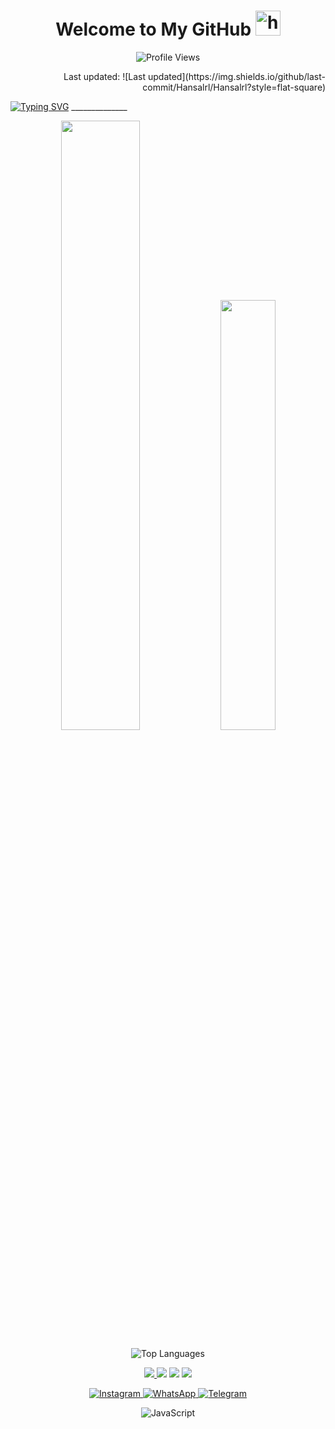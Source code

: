 <h1 align="center">Welcome to My GitHub <img src="https://user-images.githubusercontent.com/1303154/88677602-1635ba80-d120-11ea-84d8-d263ba5fc3c0.gif" width="40px" alt="hi"><br></h1>
<p align="center">
  <img src="https://gpvc.arturio.dev/hansalrl" alt="Profile Views">
</p>
<p align="right">Last updated: ![Last updated](https://img.shields.io/github/last-commit/Hansalrl/Hansalrl?style=flat-square)
</p>

[![Typing SVG](https://readme-typing-svg.herokuapp.com?size=30&font=Satisfy&color=4c566a&center=true&vCenter=true&lines=Yohanes+Sabattian+Adeleony.;22+Tahun;Kota+Semarang+Jawa+Tengah)](https://git.io/typing-svg) ______________

<p align="center">
  <img width="50%" src="https://github-readme-stats.vercel.app/api?username=Hansalrl&theme=tokyonight&show_icons=true" />
  <img width="42%" src="https://github-readme-streak-stats.herokuapp.com?user=Hansalrl&theme=tokyonight&hide_border=false&properties=background&border=%239611C5FF" />
</p>

<p align="center">
  <img src="https://github-readme-stats.vercel.app/api/top-langs/?username=Hansalrl&theme=tokyonight&layout=compact&langs_count=6" alt="Top Languages">
</p>

<p align="center">
  <a href="https://github.com/Hansalrl">
    <img src="https://img.shields.io/badge/Author-Hansalrl-red.svg?style=for-the-badge&logo=github" />
  </a>
  <img src="https://img.shields.io/badge/Node.js-43853D?style=for-the-badge&logo=node.js&logoColor=white" />
  <img src="https://img.shields.io/badge/TypeScript-007ACC?style=for-the-badge&logo=typescript&logoColor=white" />
  <img src="https://img.shields.io/badge/HTML5-E34F26?style=for-the-badge&logo=html5&logoColor=white" />
</p>


<p align="center">
  <a href="https://ig.me/creazyuwetea">
    <img src="https://img.shields.io/badge/Instagram-ff63f0?style=for-the-badge&logo=instagram&logoColor=white" alt="Instagram">
  </a>
  <a href="https://wa.me/6289525609596">
    <img src="https://img.shields.io/badge/WhatsApp-25D366?style=for-the-badge&logo=whatsapp&logoColor=white" alt="WhatsApp">
  </a>
  <a href="https://t.me/creazyuwetea">
    <img src="https://img.shields.io/badge/Telegram-009bff?style=for-the-badge&logo=telegram&logoColor=white" alt="Telegram">
  </a>
</p>

<p align="center">
  <img src="https://img.shields.io/badge/-JavaScript-black?style=flat-square&logo=javascript" alt="JavaScript">
</p>
